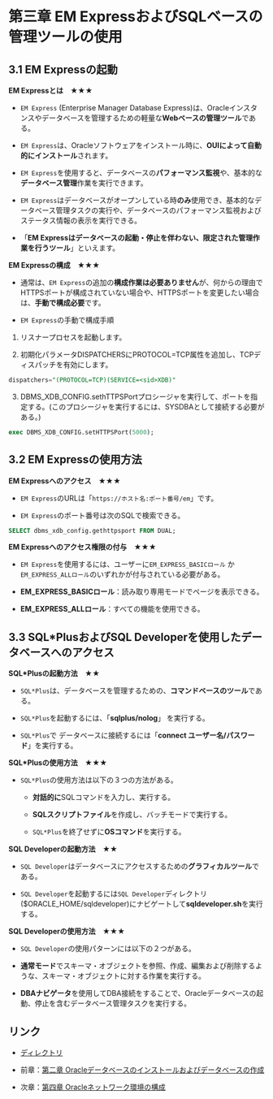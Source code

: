 # 第三章 EM ExpressおよびSQLベースの管理ツールの使用

## 3.1 EM Expressの起動

**EM Expressとは　★★★**

+ `EM Express` (Enterprise Manager Database Express)は、Oracleインスタンスやデータベースを管理するための軽量な**Webベースの管理ツール**である。

+ `EM Express`は、Oracleソフトウェアをインストール時に、**OUIによって自動的にインストール**されます。

+ `EM Express`を使用すると、データベースの**パフォーマンス監視**や、基本的な**データベース管理**作業を実行できます。

+ `EM Express`はデータベースがオープンしている時**のみ**使用でき、基本的なデータベース管理タスクの実行や、データベースのパフォーマンス監視およびステータス情報の表示を実行できる。

+ 「**EM Expressはデータベースの起動・停止を伴わない、限定された管理作業を行うツール**」といえます。

**EM Expressの構成　★★★**

+ 通常は、`EM Express`の追加の**構成作業は必要ありません**が、何からの理由でHTTPSポートが構成されていない場合や、HTTPSポートを変更したい場合は、**手動で構成必要**です。

+ `EM Express`の手動で構成手順

1. リスナープロセスを起動します。

2. 初期化パラメータDISPATCHERSにPROTOCOL=TCP属性を追加し、TCPディスパッチを有効にします。

```sql
dispatchers="(PROTOCOL=TCP)(SERVICE=<sid>XDB)"
```  

3. DBMS_XDB_CONFIG.sethTTPSPortプロシージャを実行して、ポートを指定する。(このプロシージャを実行するには、SYSDBAとして接続する必要がある。)

```sql
exec DBMS_XDB_CONFIG.setHTTPSPort(5000);
```

## 3.2 EM Expressの使用方法

**EM Expressへのアクセス　★★★**

+ `EM Express`のURLは「`https://ホスト名:ポート番号/em`」です。

+ `EM Express`のポート番号は次のSQLで検索できる。

```sql
SELECT dbms_xdb_config.gethttpsport FROM DUAL;
```

**EM Expressへのアクセス権限の付与　★★★**

+ `EM Express`を使用するには、ユーザーに`EM_EXPRESS_BASICロール` か `EM_EXPRESS_ALLロール`のいずれかが付与されている必要がある。

+ **EM_EXPRESS_BASICロール**：読み取り専用モードでページを表示できる。

+ **EM_EXPRESS_ALLロール**：すべての機能を使用できる。

## 3.3 SQL*PlusおよびSQL Developerを使用したデータベースへのアクセス

**SQL*Plusの起動方法　★★**

+ `SQL*Plus`は、データベースを管理するための、**コマンドベースのツール**である。

+ `SQL*Plus`を起動するには、「**sqlplus/nolog**」 を実行する。

+ `SQL*Plus`で データベースに接続するには「**connect ユーザー名/パスワード**」を実行する。

**SQL*Plusの使用方法　★★★**

+ `SQL*Plus`の使用方法は以下の３つの方法がある。

  + **対話的に**SQLコマンドを入力し、実行する。

  + **SQLスクリプトファイル**を作成し、バッチモードで実行する。

  + `SQL*Plus`を終了せずに**OSコマンド**を実行する。

**SQL Developerの起動方法　★★**

+ `SQL Developer`はデータベースにアクセスするための**グラフィカルツール**である。

+ `SQL Developer`を起動するには`SQL Developer`ディレクトリ($ORACLE_HOME/sqldeveloper)にナビゲートして**sqldeveloper.sh**を実行する。

**SQL Developerの使用方法　★★★**

+ `SQL Developer`の使用パターンには以下の２つがある。

 + **通常モード**でスキーマ・オブジェクトを参照、作成、編集および削除するような、スキーマ・オブジェクトに対する作業を実行する。
 
 + **DBAナビゲータ**を使用してDBA接続をすることで、Oracleデータベースの起動、停止を含むデータベース管理タスクを実行する。

## リンク

- [ディレクトリ](./../directory.md)

- 前章：[第二章 Oracleデータベースのインストールおよびデータベースの作成](Chapter02.md)

- 次章：[第四章 Oracleネットワーク環境の構成](Chapter04.md)
